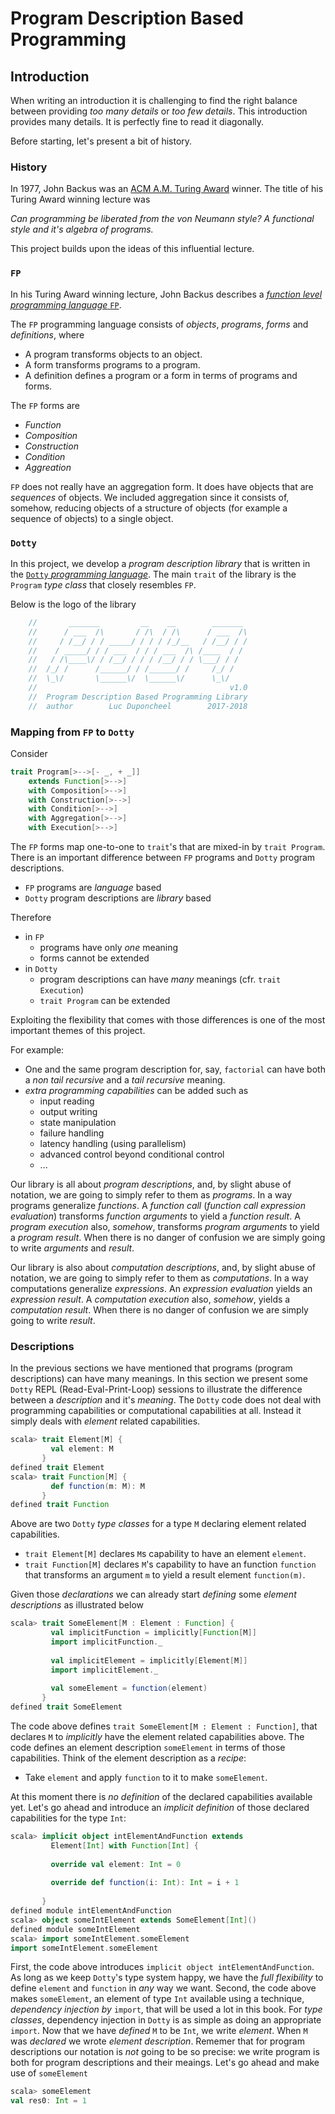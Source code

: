 # Program Description Based Programming

## Introduction

When writing an introduction it is challenging to find the right balance between providing *too many details* or *too few details*. This introduction provides many details. It is perfectly fine to read it diagonally.

Before starting, let's present a bit of history.

### History

In 1977, John Backus was an [ACM A.M. Turing Award](http://amturing.acm.org/) winner. The title of his Turing Award winning lecture was 

*Can programming be liberated from the von Neumann style? A functional style and it's algebra of programs.*

This project builds upon the ideas of this influential lecture.


### `FP`

In his Turing Award winning lecture, John Backus describes a [*function level programming language* `FP`](https://en.wikipedia.org/wiki/FP_%28programming_language). 

The `FP` programming language consists of *objects*, *programs*, *forms* and *definitions*, where

 - A program transforms objects to an object.
 - A form transforms programs to a program.
 - A definition defines a program or a form in terms of programs and forms.

The `FP` forms are 

 - *Function*
 - *Composition*
 - *Construction*
 - *Condition*
 - *Aggreation*

`FP` does not really have an aggregation form. It does have objects that are *sequences* of objects. We included aggregation since it consists of, somehow, reducing objects of a structure of objects (for example a sequence of objects) to a single object.

### `Dotty`

In this project, we develop a *program description library* that is written in the [`Dotty` *programming language*](http://dotty.epfl.ch/). The main `trait` of the library is the `Program` *type class* that closely resembles `FP`.

Below is the logo of the library

```scala
    //       _______         __    __        _______
    //      / ___  /\       / /\  / /\      / ___  /\
    //     / /__/ / / _____/ / / / /_/__   / /__/ / /
    //    / _____/ / / ___  / / / ___  /\ /____  / /
    //   / /\____\/ / /__/ / / / /__/ / / \___/ / /
    //  /_/ /      /______/ / /______/ /     /_/ /
    //  \_\/       \______\/  \______\/      \_\/
    //                                           v1.0
    //  Program Description Based Programming Library
    //  author        Luc Duponcheel        2017-2018
```

### Mapping from `FP` to `Dotty`

Consider

```scala
trait Program[>-->[- _, + _]]
    extends Function[>-->]
    with Composition[>-->]
    with Construction[>-->]
    with Condition[>-->]
    with Aggregation[>-->]
    with Execution[>-->]
```

The `FP` forms map one-to-one to `trait`'s that are mixed-in by `trait Program`. There is an important difference between `FP` programs and `Dotty` program descriptions.

 - `FP` programs are *language* based
 - `Dotty` program descriptions are *library* based 

Therefore

 - in `FP`
   - programs have only *one* meaning
   - forms cannot be extended
 - in `Dotty`
   - program descriptions can have *many* meanings (cfr. `trait Execution`)
   - `trait Program` can be extended

Exploiting the flexibility that comes with those differences is one of the most important themes of this project. 

For example:

 - One and the same program description for, say, `factorial` can have both a *non tail recursive* and a *tail recursive* meaning.
 - *extra programming capabilities* can be added such as
   - input reading
   - output writing
   - state manipulation
   - failure handling
   - latency handling (using parallelism)
   - advanced control beyond conditional control
   - ...

Our library is all about *program descriptions*, and, by slight abuse of notation, we are going to simply refer to them as *programs*. In a way programs generalize *functions*. A *function call* (*function call expression evaluation*) transforms *function arguments* to yield a *function result*. A *program execution* also, *somehow*, transforms *program arguments* to yield a *program result*. When there is no danger of confusion we are simply going to write *arguments* and *result*.

Our library is also about *computation descriptions*, and, by slight abuse of notation, we are going to simply refer to them as *computations*. In a way computations generalize *expressions*. An *expression evaluation* yields an *expression result*. A *computation execution* also, *somehow*, yields a *computation result*. When there is no danger of confusion we are simply going to write *result*.

### Descriptions

In the previous sections we have mentioned that programs (program descriptions) can have many meanings. In this section we present some `Dotty` REPL (Read-Eval-Print-Loop) sessions to illustrate the difference between a *description* and it's *meaning*. The `Dotty` code does not deal with programming capabilities or computational capabilities at all. Instead it simply deals with *element* related capabilities.

```scala
scala> trait Element[M] {
         val element: M
       }   
defined trait Element
scala> trait Function[M] {
         def function(m: M): M
       }   
defined trait Function
```

Above are two `Dotty` *type classes* for a type `M` declaring element related capabilities.

 - `trait Element[M]` declares `M`s capability to have an element `element`.
 - `trait Function[M]` declares `M`'s capability to have an function `function` that transforms an argument `m` to yield a result element `function(m)`.

Given those *declarations* we can already start *defining* some *element descriptions* as illustrated below

```scala
scala> trait SomeElement[M : Element : Function] {
         val implicitFunction = implicitly[Function[M]]
         import implicitFunction._
         
         val implicitElement = implicitly[Element[M]]
         import implicitElement._
         
         val someElement = function(element)  
       }   
defined trait SomeElement 
```

The code above defines `trait SomeElement[M : Element : Function]`, that declares `M` to *implicitly* have the element related capabilities above. The code defines an element description `someElement` in terms of those capabilities. Think of the element description as a *recipe*:

 - Take `element` and apply `function` to it to make `someElement`.

At this moment there is *no definition* of the declared capabilities available yet. Let's go ahead and introduce an *implicit definition* of those declared capabilities for the type `Int`:

```scala
scala> implicit object intElementAndFunction extends
         Element[Int] with Function[Int] {
         
         override val element: Int = 0
         
         override def function(i: Int): Int = i + 1
         
       }   
defined module intElementAndFunction
scala> object someIntElement extends SomeElement[Int]() 
defined module someIntElement
scala> import someIntElement.someElement
import someIntElement.someElement
```

First, the code above introduces `implicit object intElementAndFunction`.
As long as we keep `Dotty`'s type system happy, we have the *full flexibility* to define `element` and `function` in *any* way we want. Second, the code above makes `someElement`, an element of type `Int` available using a technique, *dependency injection by* `import`, that will be used a lot in this book. For *type classes*, dependency injection in `Dotty` is as simple as doing an appropriate `import`. Now that we have *defined* `M` to be `Int`, we write *element*. When `M` was *declared* we wrote *element description*. Rememer that for program descriptions our notation is *not* going to be so precise: we write program is both for program descriptions and their meaings. Let's go ahead and make use of `someElement`

```scala
scala> someElement 
val res0: Int = 1
```











